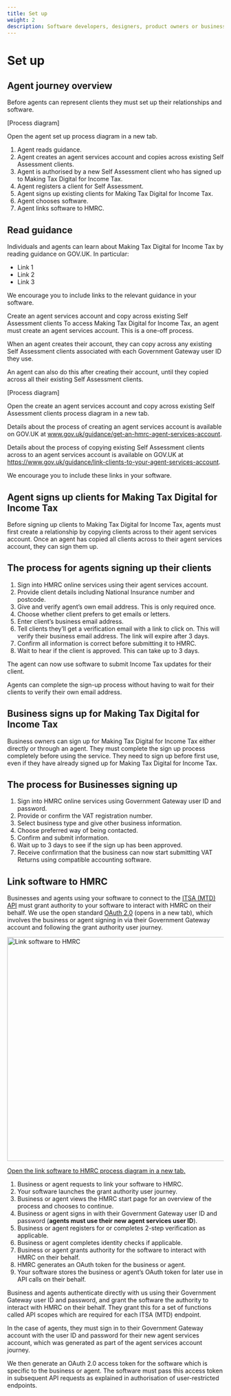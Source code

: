 ```yaml
---
title: Set up
weight: 2
description: Software developers, designers, product owners or business analysts. Integrate your software with the Income Tax API for Making Tax Digital.
---
```


# Set up

## Agent journey overview

Before agents can represent clients they must set up their relationships and software.

[Process diagram]

Open the agent set up process diagram in a new tab.

1. Agent reads guidance.
2. Agent creates an agent services account and copies across existing Self Assessment clients.
3. Agent is authorised by a new Self Assessment client who has signed up to Making Tax Digital for Income Tax.
4. Agent registers a client for Self Assessment.
5. Agent signs up existing clients for Making Tax Digital for Income Tax.
6. Agent chooses software.
7. Agent links software to HMRC.

## Read guidance

Individuals and agents can learn about Making Tax Digital for Income Tax by reading guidance on GOV.UK. In particular:

* Link 1
* Link 2
* Link 3

We encourage you to include links to the relevant guidance in your software.

Create an agent services account and copy across existing Self Assessment clients
To access Making Tax Digital for Income Tax, an agent must create an agent services account. This is a one-off process. 

When an agent creates their account, they can copy across any existing Self Assessment clients associated with each Government Gateway user ID they use.

An agent can also do this after creating their account, until they copied across all their existing Self Assessment clients.

[Process diagram]

Open the create an agent services account and copy across existing Self Assessment clients process diagram in a new tab.

Details about the process of creating an agent services account is available on GOV.UK at www.gov.uk/guidance/get-an-hmrc-agent-services-account.

Details about the process of copying existing Self Assessment clients across to an agent services account is available on 
GOV.UK at https://www.gov.uk/guidance/link-clients-to-your-agent-services-account. 

We encourage you to include these links in your software.

## Agent signs up clients for Making Tax Digital for Income Tax

Before signing up clients to Making Tax Digital for Income Tax, agents must first create a relationship by copying clients across to their agent services account.
Once an agent has copied all clients across to their agent services account, they can sign them up.

## The process for agents signing up their clients

1. Sign into HMRC online services using their agent services account.
2. Provide client details including National Insurance number and postcode.
3. Give and verify agent’s own email address. This is only required once.
4. Choose whether client prefers to get emails or letters.
5. Enter client’s business email address.
6. Tell clients they’ll get a verification email with a link to click on. This will verify their business email address. The link will expire after 3 days.
7. Confirm all information is correct before submitting it to HMRC.
8. Wait to hear if the client is approved. This can take up to 3 days.

The agent can now use software to submit Income Tax updates for their client.

Agents can complete the sign-up process without having to wait for their clients to verify their own email address.

## Business signs up for Making Tax Digital for Income Tax

Business owners can sign up for Making Tax Digital for Income Tax either directly or through an agent. They must complete the sign up process completely before using the service.
They need to sign up before first use, even if they have already signed up for Making Tax Digital for Income Tax.

## The process for Businesses signing up

1. Sign into HMRC online services using Government Gateway user ID and password.
2. Provide or confirm the VAT registration number.
3. Select business type and give other business information.
4. Choose preferred way of being contacted.
5. Confirm and submit information.
6. Wait up to 3 days to see if the sign up has been approved.
7. Receive confirmation that the business can now start submitting VAT Returns using compatible accounting software.

## Link software to HMRC

Businesses and agents using your software to connect to the [ITSA (MTD) API](https://developer.service.hmrc.gov.uk/api-documentation/docs/api/service/self-assessment-api/2.0) must grant authority to your software to interact with HMRC on their behalf. We use the open standard [OAuth 2.0](https://oauth.net/2/) (opens in a new tab), which involves the business or agent signing in via their Government Gateway account and following the grant authority user journey.
 
<a href="figures/link-software-to-hmrc.svg" target="blank"><img src="figures/link-software-to-hmrc.svg" alt="Link software to HMRC" style="width:520px;" /></a>
 
[Open the link software to HMRC process diagram in a new tab.](https://developer.service.hmrc.gov.uk/guides/vat-mtd-end-to-end-service-guide/documentation/figures/link-software-to-hmrc.svg)

1.	Business or agent requests to link your software to HMRC.
2.	Your software launches the grant authority user journey.
3.	Business or agent views the HMRC start page for an overview of the process and chooses to continue.
4.	Business or agent signs in with their Government Gateway user ID and password (**agents must use their new agent services user ID**).
5.	Business or agent registers for or completes 2-step verification as applicable.
6.	Business or agent completes identity checks if applicable.
7.	Business or agent grants authority for the software to interact with HMRC on their behalf.
8.	HMRC generates an OAuth token for the business or agent.
9.	Your software stores the business or agent’s OAuth token for later use in API calls on their behalf.

Business and agents authenticate directly with us using their Government Gateway user ID and password, and grant the software the authority to interact with HMRC on their behalf. They grant this for a set of functions called API scopes which are required for each ITSA (MTD) endpoint.

In the case of agents, they must sign in to their Government Gateway account with the user ID and password for their new agent services account, which was generated as part of the agent services account journey.

We then generate an OAuth 2.0 access token for the software which is specific to the business or agent. The software must pass this access token in subsequent API requests as explained in authorisation of user-restricted endpoints.
